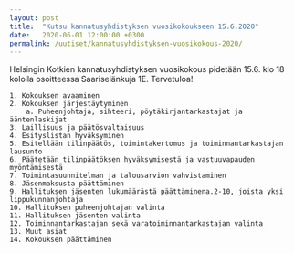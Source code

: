 ```yaml
---
layout: post
title:  "Kutsu kannatusyhdistyksen vuosikokoukseen 15.6.2020"
date:   2020-06-01 12:00:00 +0300
permalink: /uutiset/kannatusyhdistyksen-vuosikokous-2020/ 
---
```




Helsingin Kotkien kannatusyhdistyksen vuosikokous pidetään 15.6. klo 18 kololla osoitteessa Saariselänkuja 1E. Tervetuloa!

    1. Kokouksen avaaminen 
    2. Kokouksen järjestäytyminen
        a. Puheenjohtaja, sihteeri, pöytäkirjantarkastajat ja ääntenlaskijat
    3. Laillisuus ja päätösvaltaisuus
    4. Esityslistan hyväksyminen
    5. Esitellään tilinpäätös, toimintakertomus ja toiminnantarkastajan lausunto
    6. Päätetään tilinpäätöksen hyväksymisestä ja vastuuvapauden myöntämisestä
    7. Toimintasuunnitelman ja talousarvion vahvistaminen
    8. Jäsenmaksusta päättäminen
    9. Hallituksen jäsenten lukumäärästä päättäminena.2-10, joista yksi lippukunnanjohtaja
    10. Hallituksen puheenjohtajan valinta
    11. Hallituksen jäsenten valinta
    12. Toiminnantarkastajan sekä varatoiminnantarkastajan valinta
    13. Muut asiat
    14. Kokouksen päättäminen
